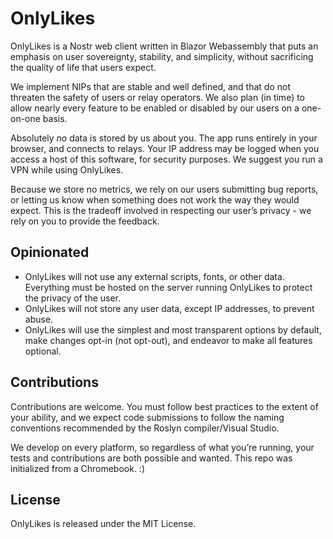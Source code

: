 # OnlyLikes

OnlyLikes is a Nostr web client written in Blazor Webassembly that puts an emphasis on user sovereignty, stability, and simplicity, without sacrificing the quality of life that users expect. 

We implement NIPs that are stable and well defined, and that do not threaten the safety of users or relay operators. We also plan (in time) to allow nearly every feature to be enabled or disabled by our users on a one-on-one basis.

Absolutely *no* data is stored by us about you. The app runs entirely in your browser, and connects to relays. Your IP address may be logged when you access a host of this software, for security purposes. We suggest you run a VPN while using OnlyLikes.

Because we store no metrics, we rely on our users submitting bug reports, or letting us know when something does not work the way they would expect. This is the tradeoff involved in respecting our user’s privacy - we rely on you to provide the feedback.

## Opinionated
* OnlyLikes will not use any external scripts, fonts, or other data. Everything must be hosted on the server running OnlyLikes to protect the privacy of the user.
* OnlyLikes will not store any user data, except IP addresses, to prevent abuse.
* OnlyLikes will use the simplest and most transparent options by default, make changes opt-in (not opt-out), and endeavor to make all features optional.

## Contributions

Contributions are welcome. You must follow best practices to the extent of your ability, and we expect code submissions to follow the naming conventions recommended by the Roslyn compiler/Visual Studio.

We develop on every platform, so regardless of what you’re running, your tests and contributions are both possible and wanted. This repo was initialized from a Chromebook. :)

## License

OnlyLikes is released under the MIT License.
